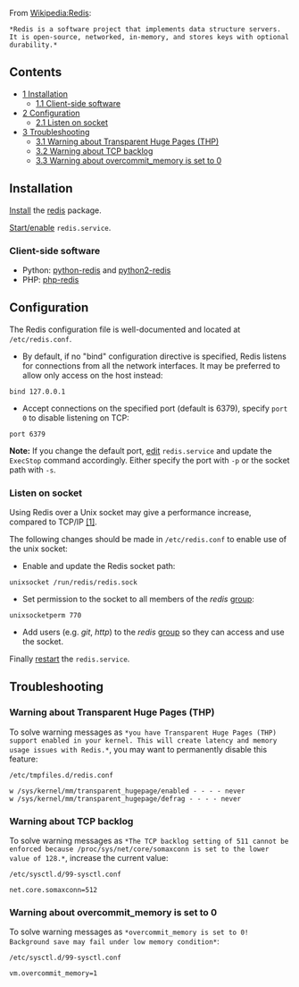 From [Wikipedia:Redis](https://en.wikipedia.org/wiki/Redis "wikipedia:Redis"):

	*Redis is a software project that implements data structure servers. It is open-source, networked, in-memory, and stores keys with optional durability.*

## Contents

*   [1 Installation](#Installation)
    *   [1.1 Client-side software](#Client-side_software)
*   [2 Configuration](#Configuration)
    *   [2.1 Listen on socket](#Listen_on_socket)
*   [3 Troubleshooting](#Troubleshooting)
    *   [3.1 Warning about Transparent Huge Pages (THP)](#Warning_about_Transparent_Huge_Pages_.28THP.29)
    *   [3.2 Warning about TCP backlog](#Warning_about_TCP_backlog)
    *   [3.3 Warning about overcommit_memory is set to 0](#Warning_about_overcommit_memory_is_set_to_0)

## Installation

[Install](/index.php/Install "Install") the [redis](https://www.archlinux.org/packages/?name=redis) package.

[Start/enable](/index.php/Start/enable "Start/enable") `redis.service`.

### Client-side software

*   Python: [python-redis](https://www.archlinux.org/packages/?name=python-redis) and [python2-redis](https://www.archlinux.org/packages/?name=python2-redis)
*   PHP: [php-redis](https://aur.archlinux.org/packages/php-redis/)

## Configuration

The Redis configuration file is well-documented and located at `/etc/redis.conf`.

*   By default, if no "bind" configuration directive is specified, Redis listens for connections from all the network interfaces. It may be preferred to allow only access on the host instead:

```
bind 127.0.0.1

```

*   Accept connections on the specified port (default is 6379), specify `port 0` to disable listening on TCP:

```
port 6379

```

**Note:** If you change the default port, [edit](/index.php/Edit "Edit") `redis.service` and update the `ExecStop` command accordingly. Either specify the port with `-p` or the socket path with `-s`.

### Listen on socket

Using Redis over a Unix socket may give a performance increase, compared to TCP/IP [[1]](http://redis.io/topics/benchmarks).

The following changes should be made in `/etc/redis.conf` to enable use of the unix socket:

*   Enable and update the Redis socket path:

```
unixsocket /run/redis/redis.sock

```

*   Set permission to the socket to all members of the *redis* [group](/index.php/Group "Group"):

```
unixsocketperm 770

```

*   Add users (e.g. *git*, *http*) to the *redis* [group](/index.php/Group "Group") so they can access and use the socket.

Finally [restart](/index.php/Restart "Restart") the `redis.service`.

## Troubleshooting

### Warning about Transparent Huge Pages (THP)

To solve warning messages as `*you have Transparent Huge Pages (THP) support enabled in your kernel. This will create latency and memory usage issues with Redis.*`, you may want to permanently disable this feature:

 `/etc/tmpfiles.d/redis.conf` 
```
w /sys/kernel/mm/transparent_hugepage/enabled - - - - never
w /sys/kernel/mm/transparent_hugepage/defrag - - - - never

```

### Warning about TCP backlog

To solve warning messages as `*The TCP backlog setting of 511 cannot be enforced because /proc/sys/net/core/somaxconn is set to the lower value of 128.*`, increase the current value:

 `/etc/sysctl.d/99-sysctl.conf` 
```
net.core.somaxconn=512

```

### Warning about overcommit_memory is set to 0

To solve warning messages as `*overcommit_memory is set to 0! Background save may fail under low memory condition*`:

 `/etc/sysctl.d/99-sysctl.conf` 
```
vm.overcommit_memory=1

```